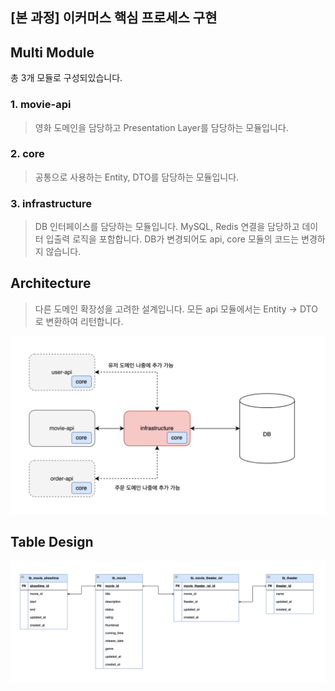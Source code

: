 ## [본 과정] 이커머스 핵심 프로세스 구현

## Multi Module
총 3개 모듈로 구성되있습니다.

### 1. movie-api
> 영화 도메인을 담당하고 Presentation Layer를 담당하는 모듈입니다.
### 2. core
> 공통으로 사용하는 Entity, DTO를 담당하는 모듈입니다.
### 3. infrastructure
> DB 인터페이스를 담당하는 모듈입니다. 
> MySQL, Redis 연결을 담당하고 데이터 입출력 로직을 포함합니다. 
> DB가 변경되어도 api, core 모듈의 코드는 변경하지 않습니다.

## Architecture
> 다른 도메인 확장성을 고려한 설계입니다.
> 모든 api 모듈에서는 Entity -> DTO로 변환하여 리턴합니다.

![arc](readme/arc.png)

## Table Design
![erd_db](readme/erd.png)